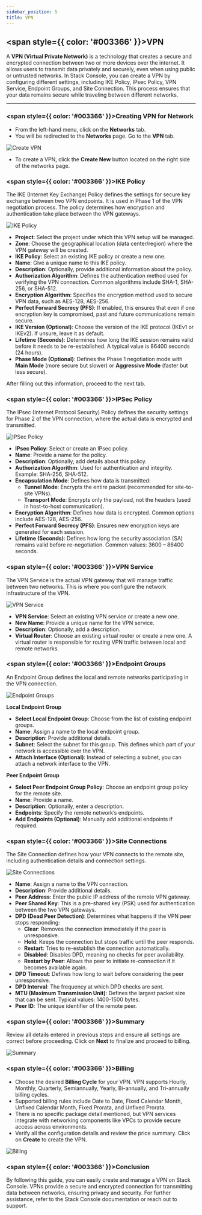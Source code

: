 ```yaml
---
sidebar_position: 5
title: VPN
---
```


## <span style={{ color: '#003366' }}>VPN</span>

A **VPN (Virtual Private Network)** is a technology that creates a secure and encrypted connection between two or more devices over the internet. It allows users to transmit data privately and securely, even when using public or untrusted networks. In Stack Console, you can create a VPN by configuring different settings, including IKE Policy, IPsec Policy, VPN Service, Endpoint Groups, and Site Connection. This process ensures that your data remains secure while traveling between different networks.

-----

### <span style={{ color: '#003366' }}>Creating VPN for Network</span>

- From the left-hand menu, click on the **Networks** tab.
- You will be redirected to the **Networks** page. Go to the **VPN** tab.

![Create VPN](images/vpn_1.png)

- To create a VPN, click the **Create New** button located on the right side of the networks page.

### <span style={{ color: '#003366' }}>IKE Policy</span>

The IKE (Internet Key Exchange) Policy defines the settings for secure key exchange between two VPN endpoints. It is used in Phase 1 of the VPN negotiation process. The policy determines how encryption and authentication take place between the VPN gateways.

![IKE Policy](images/vpn_2.png)

- **Project**: Select the project under which this VPN setup will be managed.
- **Zone**: Choose the geographical location (data center/region) where the VPN gateway will be created.
- **IKE Policy**: Select an existing IKE policy or create a new one.
- **Name**: Give a unique name to this IKE policy.
- **Description**: Optionally, provide additional information about the policy.
- **Authorization Algorithm**: Defines the authentication method used for verifying the VPN connection. Common algorithms include SHA-1, SHA-256, or SHA-512.
- **Encryption Algorithm**: Specifies the encryption method used to secure VPN data, such as AES-128, AES-256.
- **Perfect Forward Secrecy (PFS)**: If enabled, this ensures that even if one encryption key is compromised, past and future communications remain secure.
- **IKE Version (Optional)**: Choose the version of the IKE protocol (IKEv1 or IKEv2). If unsure, leave it as default.
- **Lifetime (Seconds)**: Determines how long the IKE session remains valid before it needs to be re-established. A typical value is 86400 seconds (24 hours).
- **Phase Mode (Optional)**: Defines the Phase 1 negotiation mode with **Main Mode** (more secure but slower) or **Aggressive Mode** (faster but less secure).

After filling out this information, proceed to the next tab.

### <span style={{ color: '#003366' }}>IPSec Policy</span>

The IPsec (Internet Protocol Security) Policy defines the security settings for Phase 2 of the VPN connection, where the actual data is encrypted and transmitted.

![IPSec Policy](images/vpn_3.png)

- **IPsec Policy**: Select or create an IPsec policy.
- **Name**: Provide a name for the policy.
- **Description**: Optionally, add details about this policy.
- **Authorization Algorithm**: Used for authentication and integrity. Example: SHA-256, SHA-512.
- **Encapsulation Mode**: Defines how data is transmitted:
  - **Tunnel Mode**: Encrypts the entire packet (recommended for site-to-site VPNs).
  - **Transport Mode**: Encrypts only the payload, not the headers (used in host-to-host communication).
- **Encryption Algorithm**: Defines how data is encrypted. Common options include AES-128, AES-256.
- **Perfect Forward Secrecy (PFS)**: Ensures new encryption keys are generated for each session.
- **Lifetime (Seconds)**: Defines how long the security association (SA) remains valid before re-negotiation. Common values: 3600 – 86400 seconds.

### <span style={{ color: '#003366' }}>VPN Service</span>

The VPN Service is the actual VPN gateway that will manage traffic between two networks. This is where you configure the network infrastructure of the VPN.

![VPN Service](images/vpn_4.png)

- **VPN Service**: Select an existing VPN service or create a new one.
- **New Name**: Provide a unique name for the VPN service.
- **Description**: Optionally, add a description.
- **Virtual Router**: Choose an existing virtual router or create a new one. A virtual router is responsible for routing VPN traffic between local and remote networks.

### <span style={{ color: '#003366' }}>Endpoint Groups</span>

An Endpoint Group defines the local and remote networks participating in the VPN connection.

![Endpoint Groups](images/vpn_5.png)

**Local Endpoint Group**

- **Select Local Endpoint Group**: Choose from the list of existing endpoint groups.
- **Name**: Assign a name to the local endpoint group.
- **Description**: Provide additional details.
- **Subnet**: Select the subnet for this group. This defines which part of your network is accessible over the VPN.
- **Attach Interface (Optional)**: Instead of selecting a subnet, you can attach a network interface to the VPN.

**Peer Endpoint Group**

- **Select Peer Endpoint Group Policy**: Choose an endpoint group policy for the remote site.
- **Name**: Provide a name.
- **Description**: Optionally, enter a description.
- **Endpoints**: Specify the remote network’s endpoints.
- **Add Endpoints (Optional)**: Manually add additional endpoints if required.

### <span style={{ color: '#003366' }}>Site Connections</span>

The Site Connection defines how your VPN connects to the remote site, including authentication details and connection settings.

![Site Connections](images/vpn_6.png)

- **Name**: Assign a name to the VPN connection.
- **Description**: Provide additional details.
- **Peer Address**: Enter the public IP address of the remote VPN gateway.
- **Peer Shared Key**: This is a pre-shared key (PSK) used for authentication between the two VPN gateways.
- **DPD (Dead Peer Detection)**: Determines what happens if the VPN peer stops responding:
  - **Clear**: Removes the connection immediately if the peer is unresponsive.
  - **Hold**: Keeps the connection but stops traffic until the peer responds.
  - **Restart**: Tries to re-establish the connection automatically.
  - **Disabled**: Disables DPD, meaning no checks for peer availability.
  - **Restart by Peer**: Allows the peer to initiate re-connection if it becomes available again.
- **DPD Timeout**: Defines how long to wait before considering the peer unresponsive.
- **DPD Interval**: The frequency at which DPD checks are sent.
- **MTU (Maximum Transmission Unit)**: Defines the largest packet size that can be sent. Typical values: 1400-1500 bytes.
- **Peer ID**: The unique identifier of the remote peer.

### <span style={{ color: '#003366' }}>Summary</span>

Review all details entered in previous steps and ensure all settings are correct before proceeding. Click on **Next** to finalize and proceed to billing.

![Summary](images/vpn_7.png)

### <span style={{ color: '#003366' }}>Billing</span>

- Choose the desired **Billing Cycle** for your VPN. VPN supports Hourly, Monthly, Quarterly, Semiannually, Yearly, Bi-annually, and Tri-annually billing cycles. 
- Supported billing rules include Date to Date, Fixed Calendar Month, Unfixed Calendar Month, Fixed Prorata, and Unfixed Prorata.
- There is no specific package detail mentioned, but VPN services integrate with networking components like VPCs to provide secure access across environments.
- Verify all the configuration details and review the price summary. Click on **Create** to create the VPN.

![Billing](images/vpn_8.png)

### <span style={{ color: '#003366' }}>Conclusion</span>

By following this guide, you can easily create and manage a VPN on Stack Console. VPNs provide a secure and encrypted connection for transmitting data between networks, ensuring privacy and security. For further assistance, refer to the Stack Console documentation or reach out to support.
